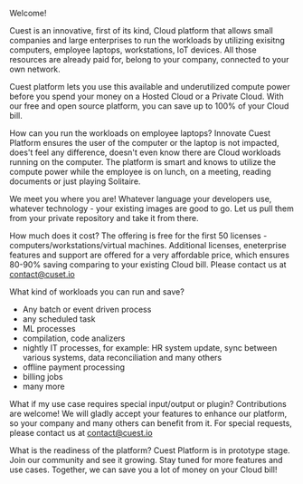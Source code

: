Welcome!

Cuest is an innovative, first of its kind, Cloud platform that allows small companies and large enterprises to run the workloads by utilizing exisitng computers, employee laptops, 
workstations, IoT devices. 
All those resources are already paid for, belong to your company, connected to your own network. 

Cuest platform lets you use this available and underutilized compute power before you spend your money on a Hosted Cloud or a Private Cloud.
With our free and open source platform, you can save up to 100% of your Cloud bill.

How can you run the workloads on employee laptops?
Innovate Cuest Platform ensures the user of the computer or the laptop is not impacted, does't feel any difference, doesn't even know there are Cloud workloads running on the computer.
The platform is smart and knows to utilize the compute power while the employee is on lunch, on a meeting, reading documents or just playing Solitaire.

We meet you where you are!
Whatever language your developers use, whatever technology - your existing images are good to go. Let us pull them from your private repository and take it from there.

How much does it cost?
The offering is free for the first 50 licenses - computers/workstations/virtual machines. 
Additional licenses, eneterprise features and support are offered for a very affordable price, which ensures 80-90% saving comparing to your existing Cloud bill. Please contact us at contact@cuset.io   

What kind of workloads you can run and save?
- Any batch or event driven process
- any scheduled task
- ML processes
- compilation, code analizers
- nightly IT processes, for example: HR system update, sync between various systems, data reconciliation and many others 
- offline payment processing
- billing jobs
- many more

What if my use case requires special input/output or plugin?
Contributions are welcome! We will gladly accept your features to enhance our platform, so your company and many others can benefit from it. 
For special requests, please contact us at contact@cuest.io 

What is the readiness of the platform?
Cuest Platform is in prototype stage. Join our community and see it growing. Stay tuned for more features and use cases. 
Together, we can save you a lot of money on your Cloud bill!
